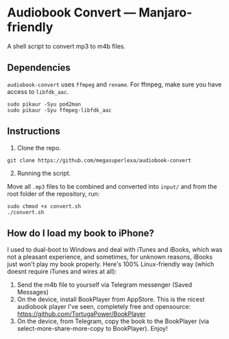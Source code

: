# Audiobook Convert — Manjaro-friendly
A shell script to convert mp3 to m4b files.

## Dependencies
`audiobook-convert` uses `ffmpeg` and `rename`. For ffmpeg, make sure you have access to `libfdk_aac`.
```shell
sudo pikaur -Syu pod2man
sudo pikaur -Syu ffmpeg-libfdk_aac
```

## Instructions
1. Clone the repo.

```shell
git clone https://github.com/megasuperlexa/audiobook-convert
```

2. Running the script.

Move all `.mp3` files to be combined and converted into `input/` and from the root folder of the repository, run:
```shell 
sudo chmod +x convert.sh 
./convert.sh
```

## How do I load my book to iPhone?

I used to dual-boot to Windows and deal with iTunes and iBooks, which was not a pleasant experience, and sometimes, for unknown reasons, iBooks just won't play my book properly. Here's 100% Linux-friendly way (which doesnt require iTunes and wires at all):

1. Send the m4b file to yourself via Telegram messenger (Saved Messages)
2. On the device, install BookPlayer from AppStore. This is the nicest audiobook player I've seen, completely free and opensource: https://github.com/TortugaPower/BookPlayer
3. On the device, from Telegram, copy the book to the BookPlayer (via select-more-share-more-copy to BookPlayer). Enjoy!
